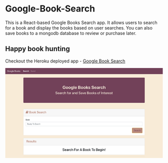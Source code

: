 # Google-Book-Search

This is a React-based Google Books Search app. It allows users to search for a book and display the books based on user searches. You can also save books to a mongodb database to review or purchase later.

## Happy book hunting

Checkout the Heroku deployed app - [Google Book Search](https://aqueous-bastion-66129.herokuapp.com/)

![Google Book Serarch](client/public/assets/images/google-books.png)



